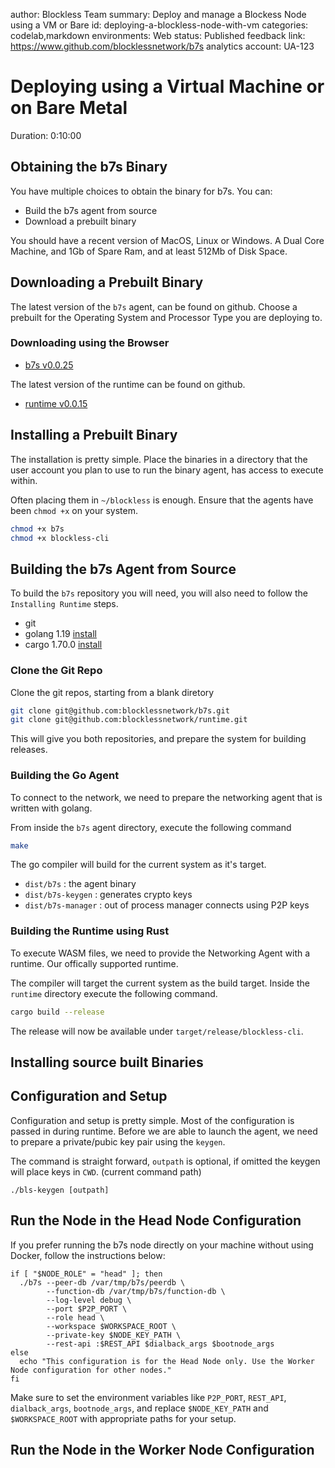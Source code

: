 
author: Blockless Team
summary: Deploy and manage a Blockess Node using a VM or Bare
id: deploying-a-blockless-node-with-vm
categories: codelab,markdown
environments: Web
status: Published
feedback link: https://www.github.com/blocklessnetwork/b7s
analytics account: UA-123

# Deploying using a Virtual Machine or on Bare Metal
Duration: 0:10:00

## Obtaining the b7s Binary

You have multiple choices to obtain the binary for b7s. You can:

* Build the b7s agent from source
* Download a prebuilt binary

You should have a recent version of MacOS, Linux or Windows. A Dual Core Machine, and 1Gb of Spare Ram, and at least 512Mb of Disk Space.

## Downloading a Prebuilt Binary

The latest version of the `b7s` agent, can be found on github. Choose a prebuilt for the Operating System and Processor Type you are deploying to.

### Downloading using the Browser

* [b7s v0.0.25](https://github.com/blocklessnetwork/b7s/releases/tag/v0.0.25)

The latest version of the runtime can be found on github. 

* [runtime v0.0.15](https://github.com/blocklessnetwork/runtime/releases/tag/v0.0.15)

## Installing a Prebuilt Binary

The installation is pretty simple. Place the binaries in a directory that the user account you plan to use to run the binary agent, has access to execute within. 

Often placing them in `~/blockless` is enough. Ensure that the agents have been `chmod +x` on your system.

```bash
chmod +x b7s
chmod +x blockless-cli
```

## Building the b7s Agent from Source

To build the `b7s` repository you will need, you will also need to follow the `Installing Runtime` steps.

* git
* golang 1.19 [install](https://go.dev/doc/install)
* cargo 1.70.0  [install](https://doc.rust-lang.org/cargo/getting-started/installation.html)

### Clone the Git Repo

Clone the git repos, starting from a blank diretory

```bash
git clone git@github.com:blocklessnetwork/b7s.git
git clone git@github.com:blocklessnetwork/runtime.git
```

This will give you both repositories, and prepare the system for building releases.

### Building the Go Agent

To connect to the network, we need to prepare the networking agent that is written with golang. 

From inside the `b7s` agent directory, execute the following command

```bash
make
```
The go compiler will build for the current system as it's target.

* `dist/b7s` : the agent binary
* `dist/b7s-keygen` : generates crypto keys
* `dist/b7s-manager` : out of process manager connects using P2P keys

### Building the Runtime using Rust

To execute WASM files, we need to provide the Networking Agent with a runtime. Our offically supported runtime.

The compiler will target the current system as the build target. Inside the `runtime` directory execute the following command.

```bash
cargo build --release
```

The release will now be available under `target/release/blockless-cli`.

## Installing source built Binaries


## Configuration and Setup

Configuration and setup is pretty simple. Most of the configuration is passed in during runtime. Before we are able to launch the agent, we need to prepare a private/pubic key pair using the `keygen`.

The command is straight forward, `outpath` is optional, if omitted the keygen will place keys in `CWD`. (current command path)

`./bls-keygen [outpath]`

## Run the Node in the Head Node Configuration

If you prefer running the b7s node directly on your machine without using Docker, follow the instructions below:

    if [ "$NODE_ROLE" = "head" ]; then
      ./b7s --peer-db /var/tmp/b7s/peerdb \
            --function-db /var/tmp/b7s/function-db \
            --log-level debug \
            --port $P2P_PORT \
            --role head \
            --workspace $WORKSPACE_ROOT \
            --private-key $NODE_KEY_PATH \
            --rest-api :$REST_API $dialback_args $bootnode_args
    else
      echo "This configuration is for the Head Node only. Use the Worker Node configuration for other nodes."
    fi

Make sure to set the environment variables like `P2P_PORT`, `REST_API`, `dialback_args`, `bootnode_args`, and replace `$NODE_KEY_PATH` and `$WORKSPACE_ROOT` with appropriate paths for your setup.

## Run the Node in the Worker Node Configuration